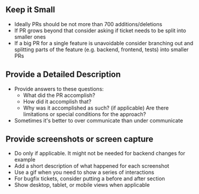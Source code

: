 ## Keep it Small
- Ideally PRs should be not more than 700 additions/deletions
- If PR grows beyond that consider asking if ticket needs to be split into smaller ones
- If a big PR for a single feature is unavoidable consider branching out and splitting parts of the feature (e.g. backend, frontend, tests) into smaller PRs

## Provide a Detailed Description
- Provide answers to these questions:
	- What did the PR accomplish?
	- How did it accomplish that?
	- Why was it accomplished as such? (if applicable) Are there limitations or special conditions for the approach?
- Sometimes it's better to over communicate than under communicate

## Provide screenshots or screen capture
- Do only if applicable. It might not be needed for backend changes for example
- Add a short description of what happened for each screenshot
- Use a gif when you need to show a series of interactions
- For bugfix tickets, consider putting a before and after section
- Show desktop, tablet, or mobile views when applicable
